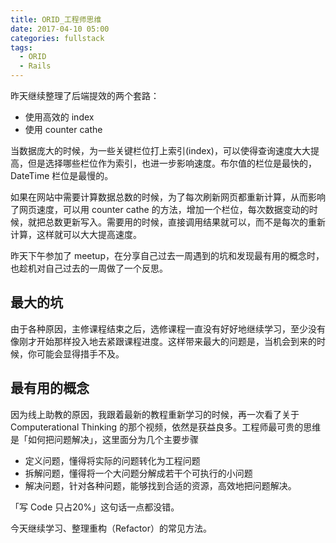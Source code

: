 ```yaml
---
title: ORID_工程师思维
date: 2017-04-10 05:00
categories: fullstack
tags:
  - ORID
  - Rails
---
```


昨天继续整理了后端提效的两个套路：

- 使用高效的 index
- 使用 counter cathe

当数据庞大的时候，为一些关键栏位打上索引(index)，可以使得查询速度大大提高，但是选择哪些栏位作为索引，也进一步影响速度。布尔值的栏位是最快的，DateTime 栏位是最慢的。

如果在网站中需要计算数据总数的时候，为了每次刷新网页都重新计算，从而影响了网页速度，可以用 counter cathe 的方法，增加一个栏位，每次数据变动的时候，就把总数更新写入。需要用的时候，直接调用结果就可以，而不是每次的重新计算，这样就可以大大提高速度。

昨天下午参加了 meetup，在分享自己过去一周遇到的坑和发现最有用的概念时，也趁机对自己过去的一周做了一个反思。

## 最大的坑

由于各种原因，主修课程结束之后，选修课程一直没有好好地继续学习，至少没有像刚才开始那样投入地去紧跟课程进度。这样带来最大的问题是，当机会到来的时候，你可能会显得措手不及。

## 最有用的概念

因为线上助教的原因，我跟着最新的教程重新学习的时候，再一次看了关于 Computerational Thinking 的那个视频，依然是获益良多。工程师最可贵的思维是「如何把问题解决」，这里面分为几个主要步骤

- 定义问题，懂得将实际的问题转化为工程问题
- 拆解问题，懂得将一个大问题分解成若干个可执行的小问题
- 解决问题，针对各种问题，能够找到合适的资源，高效地把问题解决。

「写 Code 只占20%」这句话一点都没错。

今天继续学习、整理重构（Refactor）的常见方法。